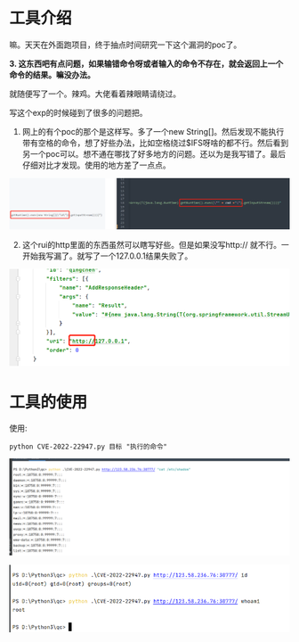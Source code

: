 # 工具介绍

嘛。天天在外面跑项目，终于抽点时间研究一下这个漏洞的poc了。

**3. 这东西吧有点问题，如果输错命令呀或者输入的命令不存在，就会返回上一个命令的结果。嘛没办法。**

就随便写了一个。辣鸡。大佬看着辣眼睛请绕过。

写这个exp的时候碰到了很多的问题把。

1. 网上的有个poc的那个是这样写。多了一个new String[]。然后发现不能执行带有空格的命令，想了好些办法，比如空格绕过$IFS呀啥的都不行。然后看到另一个poc可以。想不通在哪找了好多地方的问题。还以为是我写错了。最后仔细对比才发现。使用的地方差了一点点。

![image-20220304141150921](images/image-20220304141150921.png)

2. 这个rui的http里面的东西虽然可以瞎写好些。但是如果没写http:// 就不行。一开始我写漏了。就写了一个127.0.0.1结果失败了。

![image-20220304141538271](images/image-20220304141538271.png)

# 工具的使用

使用:

```
python CVE-2022-22947.py 目标 "执行的命令"
```

![image-20220304140157102](images/image-20220304140157102.png)

![image-20220304140213492](images/image-20220304140213492.png)

